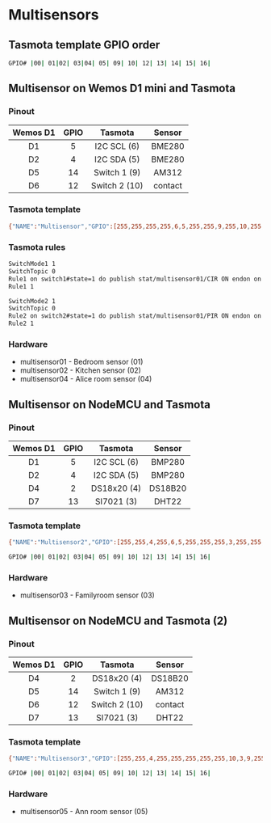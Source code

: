 # Multisensors

## Tasmota template GPIO order

```bash
GPIO# |00| 01|02| 03|04| 05| 09| 10| 12| 13| 14| 15| 16|
```

## Multisensor on Wemos D1 mini and Tasmota

### Pinout

| Wemos D1 | GPIO |    Tasmota    | Sensor  |
| :------: | :--: | :-----------: | :-----: |
|    D1    |  5   |  I2C SCL (6)  | BME280  |
|    D2    |  4   |  I2C SDA (5)  | BME280  |
|    D5    |  14  | Switch 1 (9)  |  AM312  |
|    D6    |  12  | Switch 2 (10) | contact |

### Tasmota template

```bash
{"NAME":"Multisensor","GPIO":[255,255,255,255,6,5,255,255,9,255,10,255,255],"FLAG":1,"BASE":18}
```

### Tasmota rules

```bash
SwitchMode1 1
SwitchTopic 0
Rule1 on switch1#state=1 do publish stat/multisensor01/CIR ON endon on switch1#state=0 do publish stat/multisensor01/CIR OFF endon
Rule1 1

SwitchMode2 1
SwitchTopic 0
Rule2 on switch2#state=1 do publish stat/multisensor01/PIR ON endon on switch2#state=0 do publish stat/multisensor01/PIR OFF endon
Rule2 1
```

### Hardware

- multisensor01 - Bedroom sensor (01)
- multisensor02 - Kitchen sensor (02)
- multisensor04 - Alice room sensor (04)

## Multisensor on NodeMCU and Tasmota

### Pinout

| Wemos D1 | GPIO |   Tasmota   | Sensor  |
| :------: | :--: | :---------: | :-----: |
|    D1    |  5   | I2C SCL (6) | BMP280  |
|    D2    |  4   | I2C SDA (5) | BMP280  |
|    D4    |  2   | DS18x20 (4) | DS18B20 |
|    D7    |  13  | SI7021 (3)  |  DHT22  |

### Tasmota template

```bash
{"NAME":"Multisensor2","GPIO":[255,255,4,255,6,5,255,255,255,3,255,255,255],"FLAG":1,"BASE":18}
```

```bash
GPIO# |00| 01|02| 03|04| 05| 09| 10| 12| 13| 14| 15| 16|
```

### Hardware

- multisensor03 - Familyroom sensor (03)

## Multisensor on NodeMCU and Tasmota (2)

### Pinout

| Wemos D1 | GPIO |    Tasmota    | Sensor  |
| :------: | :--: | :-----------: | :-----: |
|    D4    |  2   |  DS18x20 (4)  | DS18B20 |
|    D5    |  14  | Switch 1 (9)  |  AM312  |
|    D6    |  12  | Switch 2 (10) | contact |
|    D7    |  13  |  SI7021 (3)   |  DHT22  |

### Tasmota template

```bash
{"NAME":"Multisensor3","GPIO":[255,255,4,255,255,255,255,255,10,3,9,255,255],"FLAG":1,"BASE":18}
```

```bash
GPIO# |00| 01|02| 03|04| 05| 09| 10| 12| 13| 14| 15| 16|
```

### Hardware

- multisensor05 - Ann room sensor (05)

